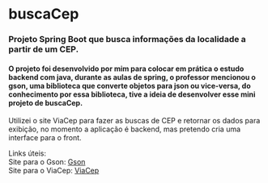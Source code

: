 # buscaCep

### Projeto Spring Boot que busca informações da localidade a partir de um CEP.

#### O projeto foi desenvolvido por mim para colocar em prática o estudo backend com java, durante as aulas de spring, o professor mencionou o gson, uma biblioteca que converte objetos para json ou vice-versa, do conhecimento por essa biblioteca, tive a ideia de desenvolver esse mini projeto de buscaCep.

<p> Utilizei o site ViaCep para fazer as buscas de CEP e retornar os dados para exibição, no momento a aplicação é backend, mas pretendo cria uma interface para o front.</p> 

<p> Links úteis:<br> 
  Site para o Gson: <a href=""https://mvnrepository.com/artifact/com.google.code.gson/gson>Gson</a> <br>
  Site para o ViaCep: <a href= "https://viacep.com.br/"> ViaCep</a>
</p>
